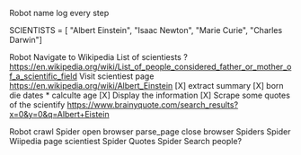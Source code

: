 

Robot
    name 
    log every step



SCIENTISTS = [
"Albert Einstein",
"Isaac Newton", 
"Marie Curie",
"Charles Darwin"]

Robot Navigate to Wikipedia
    List of scientiests ?
        https://en.wikipedia.org/wiki/List_of_people_considered_father_or_mother_of_a_scientific_field
    Visit scientiest page
            https://en.wikipedia.org/wiki/Albert_Einstein
    [X]   extract summary
    [X]  born die dates * calculte age
    [X] Display the information
    [X]    Scrape some quotes of the scientify
            https://www.brainyquote.com/search_results?x=0&y=0&q=Albert+Eistein



Robot
    crawl
    Spider
        open browser
        parse_page
        close browser
    Spiders
        Spider Wiipedia page  scientiest
        Spider Quotes 
        Spider Search people?



